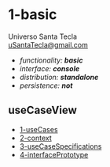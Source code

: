 # 1-basic
Universo Santa Tecla  
[uSantaTecla@gmail.com](mailto:uSantaTecla@gmail.com)  
  
* _functionality: **basic**_
* _interface: **console**_
* _distribution: **standalone**_
* _persistence: **not**_

## useCaseView 

* [1-useCases](./1-useCases/README.md)
* [2-context](./2-context/README.md)
* [3-useCaseSpecifications](./3-useCaseSpecifications/README.md) 
* [4-interfacePrototype](./4-interfacePrototype/README.md) 
